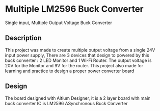 # Multiple LM2596 Buck Converter

Single input, Multiple Output Voltage Buck Converter

## Description

This project was made to create multiple output voltage from a single 24V input power supply, There are 3 devices that design to powered by this buck converter : 2 LED Monitor and 1 Wi-Fi Router. The output voltage is 20V for the Monitor and 9V for the router. 
This project also made for learning and practice to design a proper power converter board

## Design
The board designed with Altium Designer, it is a 2 layer board with main buck converter IC is LM2596 ASynchronous Buck Converter
